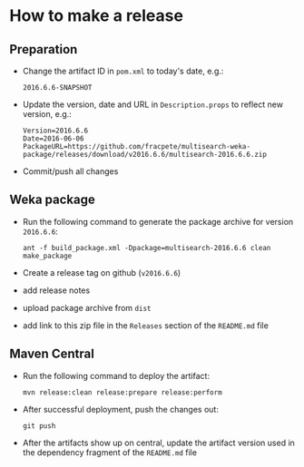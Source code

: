 How to make a release
=====================

Preparation
-----------

* Change the artifact ID in `pom.xml` to today's date, e.g.:

  ```
  2016.6.6-SNAPSHOT
  ```

* Update the version, date and URL in `Description.props` to reflect new
  version, e.g.:

  ```
  Version=2016.6.6
  Date=2016-06-06
  PackageURL=https://github.com/fracpete/multisearch-weka-package/releases/download/v2016.6.6/multisearch-2016.6.6.zip
  ```

* Commit/push all changes


Weka package
------------

* Run the following command to generate the package archive for version
  `2016.6.6`:

  ```
  ant -f build_package.xml -Dpackage=multisearch-2016.6.6 clean make_package
  ```

* Create a release tag on github (`v2016.6.6`)
* add release notes
* upload package archive from `dist`
* add link to this zip file in the `Releases` section of the `README.md` file


Maven Central
-------------

* Run the following command to deploy the artifact:

  ```
  mvn release:clean release:prepare release:perform
  ```

* After successful deployment, push the changes out:

  ```
  git push
  ```

* After the artifacts show up on central, update the artifact version used
  in the dependency fragment of the `README.md` file
